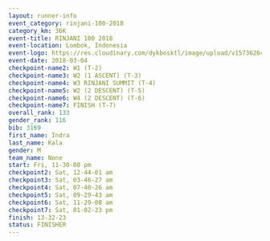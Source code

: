```yaml
---
layout: runner-info 
event_category: rinjani-100-2018 
category_km: 36K 
event-title: RINJANI 100 2018 
event-location: Lombok, Indonesia 
event-logo: https://res.cloudinary.com/dykbosktl/image/upload/v1573626435/Logo/Rinjani_eoufbh.png 
event-date: 2018-03-04 
checkpoint-name2: W1 (T-2) 
checkpoint-name3: W2 (1 ASCENT) (T-3) 
checkpoint-name4: W3 RINJANI SUMMIT (T-4) 
checkpoint-name5: W2 (2 DESCENT) (T-5) 
checkpoint-name6: W4 (2 DESCENT) (T-6) 
checkpoint-name7: FINISH (T-7) 
overall_rank: 133
gender_rank: 116
bib: 3169
first_name: Indra
last_name: Kala
gender: M
team_name: None
start: Fri, 11-30-00 pm
checkpoint2: Sat, 12-44-01 am
checkpoint3: Sat, 03-46-27 am
checkpoint4: Sat, 07-40-26 am
checkpoint5: Sat, 09-29-43 am
checkpoint6: Sat, 11-29-08 am
checkpoint7: Sat, 01-02-23 pm
finish: 13-32-23
status: FINISHER
---
```

